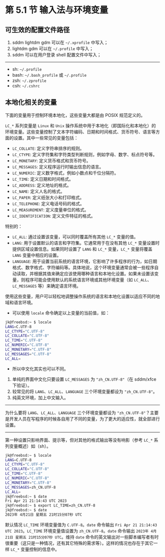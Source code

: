 # 第 5.1 节 输入法与环境变量

## 可生效的配置文件路径

1. sddm lightdm gdm 可以在 `~/.xprofile` 中写入；
2. lightdm gdm 可以在 `~/.profile` 中写入；
3. sddm 可以在用户登录 shell 配置文件中写入；

--- 

- sh: `~/.profile` 
- bash: `~/.bash_profile` 或 `~/.profile`
- zsh: `~/.zprofile`
- csh: `~/.cshrc`

## 本地化相关的变量

下面的变量用于控制环境本地化，这些变量大都是由 POSIX 规范定义的。

`LC_*` 系列变量是 `Linux` 和 `Unix` 操作系统中用于本地化（即国际化和本地化）的环境变量。这些变量控制了文本字符编码、日期和时间格式、货币符号、语言等方面的设置。其中一些常见的变量包括：

- `LC_COLLATE`: 定义字符串排序的规则。
- `LC_CTYPE`: 定义字符集和字符类型判断规则，例如字母、数字、标点符号等。
- `LC_MONETARY`: 定义货币格式和货币符号。
- `LC_MESSAGES`: 定义程序运行时输出信息的语言。
- `LC_NUMERIC`: 定义数字格式，例如小数点和千位分隔符。
- `LC_TIME`: 定义日期和时间格式。
- `LC_ADDRESS`: 定义地址的格式。
- `LC_NAME`: 定义人名的格式。
- `LC_PAPER`: 定义纸张大小和打印格式。
- `LC_TELEPHONE`: 定义电话号码的格式。
- `LC_MEASUREMENT`: 定义度量单位的格式。
- `LC_IDENTIFICATION`: 定义文件特征的格式。

特别的：

- `LC_ALL`: 通过设置该变量，可以同时覆盖所有其他 `LC_*` 变量的值。
- `LANG`: 用于设置默认的语言和字符集。它通常用于在没有其他 `LC_*` 变量设置时提供区域设置信息。如果同时设置了 `LANG` 和 `LC_*` 变量，`LC_*` 变量将覆盖 `LANG` 变量中相应的设置。
- `LANGUAGE`: 用于设置当前系统的语言环境，它影响了许多程序的行为，如日期格式、数字格式、字符编码等。具体地说，这个环境变量通常会被一些程序自动读取，并根据其值来确定应该使用哪种语言和本地化设置。如果未设置该变量，则程序可能会使用默认的系统语言环境或其他环境变量（如 `LC_ALL`、`LC_MESSAGES` 等）来确定语言环境。

使用这些变量，用户可以轻松地调整操作系统的语言和本地化设置以适应不同的地域和语言环境。

- 可以使用 `locale` 命令确定以上变量的当前值，如：

```sh
jk@freebsd:~ $ locale
LANG=C.UTF-8
LC_CTYPE="C.UTF-8"
LC_COLLATE="C.UTF-8"
LC_TIME="C.UTF-8"
LC_NUMERIC="C.UTF-8"
LC_MONETARY="C.UTF-8"
LC_MESSAGES="C.UTF-8"
LC_ALL=
```

- 所以中文化其实也可以不同。

1. 单纯的界面中文化只要设置 `LC_MESSAGES` 为 `"zh_CN.UTF-8"`（在 sddm/xfce 下验证）。
2. 较常见的将 `LANG`、`LC_ALL`、`LANGUAGE` 三个环境变量都设为 `"zh_CN.UTF-8"`。
3. 纯英文环境，加上中文输入。

---

为什么要将 `LANG`、`LC_ALL`、`LANGUAGE` 三个环境变量都设为 `"zh_CN.UTF-8"`？主要是开发人员在写程序的时候各自用了不同的变量，为了更大的适应性，就全部进行设置。

---

第一种设置只影响界面、提示等，但对其他的格式输出等没有响影（参考 `LC_*` 系列变量概述）如（sh）。

```sh
jk@freebsd:~ $ locale
LANG=C.UTF-8
LC_CTYPE="C.UTF-8"
LC_COLLATE="C.UTF-8"
LC_TIME="C.UTF-8"
LC_NUMERIC="C.UTF-8"
LC_MONETARY="C.UTF-8"
LC_MESSAGES=zh_CN.UTF-8
LC_ALL=
jk@freebsd:~ $ date
Fri Apr 21 21:14:43 UTC 2023
jk@freebsd:~ $ export LC_TIME=zh_CN.UTF-8
jk@freebsd:~ $ date
2023年 4月21日 星期五 21时15分07秒 UTC
```

默认情况 `LC_TIME` 环境变量值为 `C.UTF-8`。`date` 命令输出 `Fri Apr 21 21:14:43 UTC 2023`。`LC_TIME` 环境变量值设置为 `zh_CN.UTF-8`。`date` 命令输出 `2023年 4月21日 星期五 21时15分07秒 UTC`。维持 `date` 命令的英文输出对一些脚本编写者有时很重要（这只是一种情况，还有其它特殊的需求等）。这样的情况也存在于其它一样 `LC_*` 变量控制的信息中。